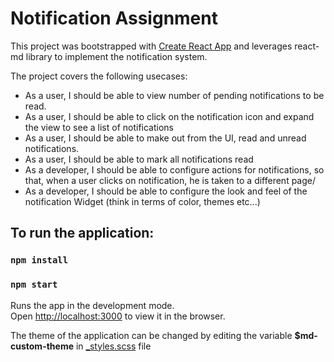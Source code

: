 
# Notification Assignment
This project was bootstrapped with [Create React App](https://github.com/facebook/create-react-app) and leverages react-md library to implement the notification system.

The project covers the following usecases:
* As a user, I should be able to view number of pending notifications to be read.
* As a user, I should be able to click on the notification icon and expand the view to
see a list of notifications
* As a user, I should be able to make out from the UI, read and unread
notifications.
* As a user, I should be able to mark all notifications read
* As a developer, I should be able to configure actions for notifications, so that,
when a user clicks on notification, he is taken to a different page/
* As a developer, I should be able to configure the look and feel of the notification
Widget (think in terms of color, themes etc...)


## To run the application:

### `npm install`
### `npm start`

Runs the app in the development mode.<br />
Open [http://localhost:3000](http://localhost:3000) to view it in the browser.

The theme of the application can be changed by editing the variable **$md-custom-theme** in [_styles.scss](src/Badges/Notifications/_styles.scss) file

